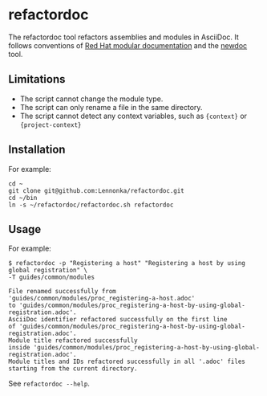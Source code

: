 # refactordoc

The refactordoc tool refactors assemblies and modules in AsciiDoc.
It follows conventions of
[Red Hat modular documentation](https://redhat-documentation.github.io/modular-docs/)
and the [newdoc](https://github.com/redhat-documentation/newdoc) tool.

## Limitations

* The script cannot change the module type.
* The script can only rename a file in the same directory.
* The script cannot detect any context variables, such as `{context}` or `{project-context}`

## Installation

For example:

```
cd ~
git clone git@github.com:Lennonka/refactordoc.git
cd ~/bin
ln -s ~/refactordoc/refactordoc.sh refactordoc
```

## Usage

For example:

```
$ refactordoc -p "Registering a host" "Registering a host by using global registration" \
-T guides/common/modules

File renamed successfully from 'guides/common/modules/proc_registering-a-host.adoc' 
to 'guides/common/modules/proc_registering-a-host-by-using-global-registration.adoc'.
AsciiDoc identifier refactored successfully on the first line 
of 'guides/common/modules/proc_registering-a-host-by-using-global-registration.adoc'.
Module title refactored successfully 
inside 'guides/common/modules/proc_registering-a-host-by-using-global-registration.adoc'.
Module titles and IDs refactored successfully in all '.adoc' files starting from the current directory.
```

See `refactordoc --help`.
